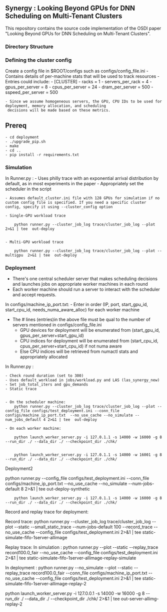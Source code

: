 ## Synergy :  Looking Beyond GPUs for DNN Scheduling on Multi-Tenant Clusters

This repository contains the source code implementation of the OSDI paper "Looking Beyond GPUs for DNN Scheduling on Multi-Tenant Clusters".

### Directory Structure


### Defining the cluster config

Create a config file in $ROOT/configs such as  configs/config_file.ini
	-	Contains details of per-machine stats that will be used to track resources
	- Entries could include:
		- [CLUSTER]
		- racks = 1
		- servers_per_rack = 4
		- gpus_per_server = 8
		- cpus_per_server = 24
		- dram_per_server = 500
		- sspeed_per_server = 500

	- Since we assume homogeneous servers, the GPU, CPU IDs to be used for deployment, memory allocation, and scheduling
     decisions will be made based on these metrics.

## Prereq
```
- cd deployment
- ./upgrade_pip.sh
- make
- cd ..
- pip install -r requirements.txt
```

### Simulation

In Runner.py : 
	- Uses philly trace with an exponential arrival distribution by default, as in most experiments in the paper
	- Appropriately set the scheduler in the script
 
    - Assumes default_cluster.ini file with 128 GPUs for simulation if no custom config file is specified. If you need a specific cluster config, specify it using --cluster_config option

	- Single-GPU workload trace

		python runner.py --cluster_job_log trace/cluster_job_log --plot  2>&1 | tee  out-deploy


	- Multi-GPU workload trace

		python runner.py --cluster_job_log trace/cluster_job_log --plot --multigpu  2>&1 | tee  out-deploy


### Deployment

- There's one central scheduler server that makes scheduling decisions and launches jobs on appropriate
worker machines in each round
- Each worker machine should run a server to interact with the scheduler and accept requests.


In configs/machine_ip_port.txt:
	- Enter in order (IP, port, start_gpu_id, start_cpu_id, needs_numa_aware_alloc) for each worker machine
  - The # lines (entries)in the above file must be qual to the number of servers mentioned 
      in configs/config_file.ini
	- GPU devices for deployment will be enumerated from (start_gpu_id, gpus_per_server+start_gpu_id)
	- CPU indices for deployment will be enumerated from (start_cpu_id, cpus_per_server+start_cpu_id) if not numa aware
	- Else CPU indices will be retrieved from numactl stats and appropriately allocated


In Runner.py : 

	- Check round duration (set to 300)
	- Uses default_workload in jobs/workload.py and LAS (las_synergy_new)
	- Set job_total_iters and gpu_demands
	- Static trace


	- On the scheduler machine:
		python runner.py --cluster_job_log trace/cluster_job_log --plot --config_file configs/test_deployment.ini --conn_file configs/machine_ip_port.txt  --no_use_cache --no_simulate --num_jobs_default 4 2>&1 | tee  out-deploy

	- On each worker machine:

		python launch_worker_server.py -i 127.0.1.1 -s 14000 -w 16000 -g 8 --run_dir ./ --data_dir ./ --checkpoint_dir ./chk/

		
		python launch_worker_server.py -i 127.0.1.1 -s 14000 -w 16001 -g 8 --run_dir ./ --data_dir ./ --checkpoint_dir ./chk/



Deployment2

python runner.py  --config_file configs/test_deployment.ini --conn_file configs/machine_ip_port.txt  --no_use_cache --no_simulate --num-jobs-default 8 2>&1 | tee out-deploy-synthetic


		python launch_worker_server.py -i 127.0.1.1 -s 14000 -w 16000 -g 8 --run_dir ./ --data_dir ./ --checkpoint_dir ./chk/


Record and replay trace for deployment:

Record trace:
python runner.py --cluster_job_log trace/cluster_job_log --plot  --static --small_static_trace --num-jobs-default 100 --record_trace --no_use_cache --config_file configs/test_deployment.ini  2>&1 | tee static-simulate-fifo-1server-allimage  


Replay trace:
In simulation : python runner.py --plot --static --replay_trace record100.0_fair --no_use_cache --config_file configs/test_deployment.ini  2>&1 | tee  static-simulate-fifo-1server-allimage-replay-simulate

In deployment : python runner.py --no_simulate --plot --static --replay_trace record100.0_fair --conn_file configs/machine_ip_port.txt  --no_use_cache --config_file configs/test_deployment.ini  2>&1 | tee  static-simulate-fifo-1server-allimage-replay-2

python launch_worker_server.py -i 127.0.0.1 -s 14000 -w 16000 -g 8 --run_dir ./ --data_dir ./ --checkpoint_dir ./chk/ 2>&1 | tee out-server-allimg-replay-2



 

